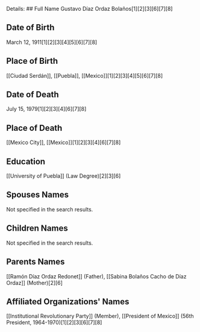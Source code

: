 Details: ## Full Name
Gustavo Díaz Ordaz Bolaños[1][2][3][6][7][8]

## Date of Birth
March 12, 1911[1][2][3][4][5][6][7][8]

## Place of Birth
[[Ciudad Serdán]], [[Puebla]], [[Mexico]][1][2][3][4][5][6][7][8]

## Date of Death
July 15, 1979[1][2][3][4][6][7][8]

## Place of Death
[[Mexico City]], [[Mexico]][1][2][3][4][6][7][8]

## Education
[[University of Puebla]] (Law Degree)[2][3][6]

## Spouses Names
Not specified in the search results.

## Children Names
Not specified in the search results.

## Parents Names
[[Ramón Díaz Ordaz Redonet]] (Father),
[[Sabina Bolaños Cacho de Díaz Ordaz]] (Mother)[2][6]

## Affiliated Organizations' Names
[[Institutional Revolutionary Party]] (Member),
[[President of Mexico]] (56th President, 1964-1970)[1][2][3][6][7][8]


